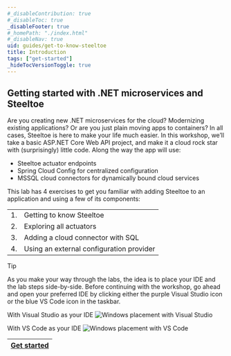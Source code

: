 ```yaml
---
#_disableContribution: true
#_disableToc: true
_disableFooter: true
#_homePath: "./index.html"
#_disableNav: true
uid: guides/get-to-know-steeltoe
title: Introduction
tags: ["get-started"]
_hideTocVersionToggle: true
---
```


[exercise-1-link]: exercise1.md
[exercise-2-link]: exercise2.md
[exercise-3-link]: exercise3.md
[exercise-4-link]: exercise4.md

## Getting started with .NET microservices and Steeltoe

Are you creating new .NET microservices for the cloud? Modernizing existing applications? Or are you just plain moving apps to containers? In all cases, Steeltoe is here to make your life much easier. In this workshop, we’ll take a basic ASP.NET Core Web API project, and make it a cloud rock star with (surprisingly) little code. Along the way the app will use:

- Steeltoe actuator endpoints
- Spring Cloud Config for centralized configuration
- MSSQL cloud connectors for dynamically bound cloud services

This lab has 4 exercises to get you familiar with adding Steeltoe to an application and using a few of its components:

|     |                                          |
| :-: | :--------------------------------------- |
| 1.  | Getting to know Steeltoe                 |
| 2.  | Exploring all actuators                  |
| 3.  | Adding a cloud connector with SQL        |
| 4.  | Using an external configuration provider |

> [!TIP]
> As you make your way through the labs, the idea is to place your IDE and the lab steps side-by-side. Before continuing with the workshop, go ahead and open your preferred IDE by clicking either the purple Visual Studio icon or the blue VS Code icon in the taskbar.

With Visual Studio as your IDE
![Windows placement with Visual Studio](../images/strigo-desktop-vs.png)

With VS Code as your IDE
![Windows placement with VS Code](../images/strigo-desktop-vscode.png)

| [Get started][exercise-1-link] |
| :----------------------------: |

